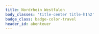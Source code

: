 ```yaml
---
title: Nordrhein Westfalen
body_classes: 'title-center title-h1h2'
badge_class: badge-color-travel
header_id: abenteuer
---
```


